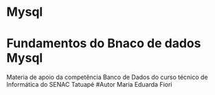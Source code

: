  # Mysql
 # Fundamentos do Bnaco de dados Mysql
Materia de apoio da competência Banco de Dados do curso técnico de Informática do SENAC Tatuapé
 #Autor
Maria Eduarda Fiori
